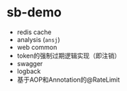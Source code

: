# sb-demo
- redis cache
- analysis (`ansj`)
- web common
- token的强制过期逻辑实现（即注销）
- swagger
- logback
- 基于AOP和Annotation的@RateLimit